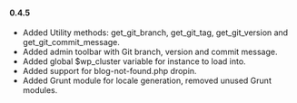 #### 0.4.5
* Added Utility methods: get_git_branch, get_git_tag, get_git_version and get_git_commit_message.
* Added admin toolbar with Git branch, version and commit message.
* Added global $wp_cluster variable for instance to load into.
* Added support for blog-not-found.php dropin.
* Added Grunt module for locale generation, removed unused Grunt modules.